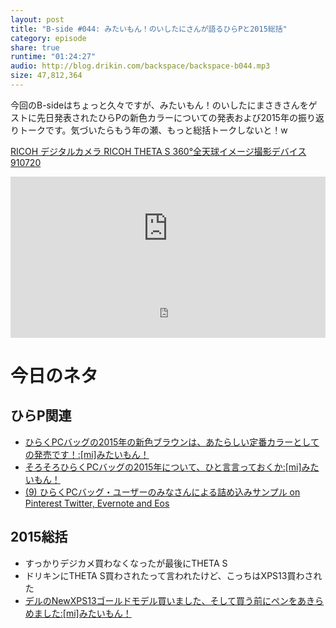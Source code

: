 ```yaml
---
layout: post
title: "B-side #044: みたいもん！のいしたにさんが語るひらPと2015総括"
category: episode
share: true
runtime: "01:24:27"
audio: http://blog.drikin.com/backspace/backspace-b044.mp3
size: 47,812,364
---
```


今回のB-sideはちょっと久々ですが、みたいもん！のいしたにまさきさんをゲストに先日発表されたひらPの新色カラーについての発表および2015年の振り返りトークです。気づいたらもう年の瀬、もっと総括トークしないと！w

<a rel="nofollow" href="http://www.amazon.co.jp/gp/product/B014US3FQI/ref=as_li_ss_tl?ie=UTF8&camp=247&creative=7399&creativeASIN=B014US3FQI&linkCode=as2&tag=driftking-22">RICOH デジタルカメラ RICOH THETA S 360°全天球イメージ撮影デバイス 910720</a><img src="http://ir-jp.amazon-adsystem.com/e/ir?t=driftking-22&l=as2&o=9&a=B014US3FQI" width="1" height="1" border="0" alt="" style="border:none !important; margin:0px !important;" />

<iframe width="100%" height="166" scrolling="no" frameborder="no" src="https://w.soundcloud.com/player/?url=https%3A//api.soundcloud.com/tracks/237790087&amp;color=ff5500&amp;auto_play=false&amp;hide_related=false&amp;show_comments=true&amp;show_user=true&amp;show_reposts=false"></iframe>
<iframe src="http://backspace.fm/subscribes.html" width="100%" height="92" scrolling="no" frameborder="0"></iframe>

# 今日のネタ

## ひらP関連
* [ひらくPCバッグの2015年の新色ブラウンは、あたらしい定番カラーとしての発売です！:[mi]みたいもん！](http://mitaimon.cocolog-nifty.com/blog/2015/12/hirap-newcolor2.html)
* [そろそろひらくPCバッグの2015年について、ひと言言っておくか:[mi]みたいもん！](http://mitaimon.cocolog-nifty.com/blog/2015/07/hirap-2015.html)
* [(9) ひらくPCバッグ・ユーザーのみなさんによる詰め込みサンプル on Pinterest  Twitter, Evernote and Eos](https://www.pinterest.com/masakiishitani/%E3%81%B2%E3%82%89%E3%81%8Fpc%E3%83%90%E3%83%83%E3%82%B0%E3%83%A6%E3%83%BC%E3%82%B6%E3%83%BC%E3%81%AE%E3%81%BF%E3%81%AA%E3%81%95%E3%82%93%E3%81%AB%E3%82%88%E3%82%8B%E8%A9%B0%E3%82%81%E8%BE%BC%E3%81%BF%E3%82%B5%E3%83%B3%E3%83%97%E3%83%AB/)

## 2015総括
* すっかりデジカメ買わなくなったが最後にTHETA S
* ドリキンにTHETA S買わされたって言われたけど、こっちはXPS13買わされた
* [デルのNewXPS13ゴールドモデル買いました、そして買う前にペンをあきらめました:[mi]みたいもん！](http://mitaimon.cocolog-nifty.com/blog/2015/12/newxps13-349a.html)

